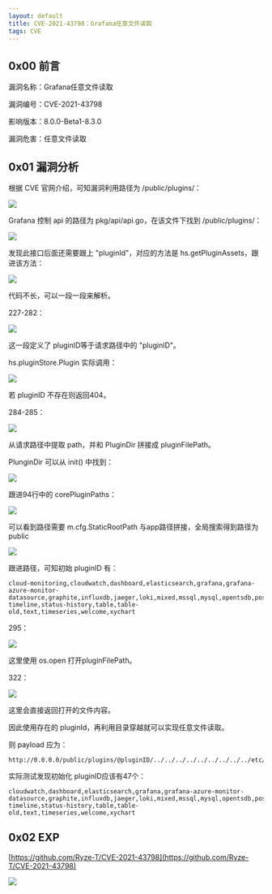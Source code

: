 ```yaml
---
layout: default
title: CVE-2021-43798：Grafana任意文件读取
tags: CVE
---
```

## 0x00 前言

漏洞名称：Grafana任意文件读取

漏洞编号：CVE-2021-43798

影响版本：8.0.0-Beta1-8.3.0

漏洞危害：任意文件读取

## 0x01 漏洞分析

根据 CVE 官网介绍，可知漏洞利用路径为 /public/plugins/：

![](https://gitee.com/tboom_is_here/pic/raw/master/2021-10-21/20211215011311.png)

Grafana 控制 api 的路径为 pkg/api/api.go，在该文件下找到 /public/plugins/：

![](https://gitee.com/tboom_is_here/pic/raw/master/2021-10-21/20211215011314.png)

发现此接口后面还需要跟上 "pluginId"，对应的方法是 hs.getPluginAssets，跟进该方法：

![](https://gitee.com/tboom_is_here/pic/raw/master/2021-10-21/20211215011316.png)

代码不长，可以一段一段来解析。

227-282：

![](https://gitee.com/tboom_is_here/pic/raw/master/2021-10-21/20211215011318.png)

这一段定义了 pluginID等于请求路径中的 "pluginID"。

hs.pluginStore.Plugin 实际调用：

![](https://gitee.com/tboom_is_here/pic/raw/master/2021-10-21/20211215011320.png)

若 pluginID 不存在则返回404。

284-285：

![](https://gitee.com/tboom_is_here/pic/raw/master/2021-10-21/20211215011323.png)

从请求路径中提取 path，并和 PluginDir 拼接成 pluginFilePath。

PlunginDir 可以从 init() 中找到：

![](https://gitee.com/tboom_is_here/pic/raw/master/2021-10-21/20211215011325.png)

跟进94行中的 corePluginPaths：

![](https://gitee.com/tboom_is_here/pic/raw/master/2021-10-21/20211215011327.png)

可以看到路径需要 m.cfg.StaticRootPath 与app路径拼接，全局搜索得到路径为public

![](https://gitee.com/tboom_is_here/pic/raw/master/2021-10-21/20211215011331.png)

跟进路径，可知初始 pluginID 有：

```纯文本
cloud-monitoring,cloudwatch,dashboard,elasticsearch,grafana,grafana-azure-monitor-datasource,graphite,influxdb,jaeger,loki,mixed,mssql,mysql,opentsdb,postgres,prometheus,tempo,testdata,zipkin,alertGroups,alertlist,annolist,barchart,bargauge,candlestick,canvas,dashlist,debug,gauge,geomap,gettingstarted,graph,heatmap,histogram,icon,live,logs,news,nodeGraph,piechart,pluginlist,stat,state-timeline,status-history,table,table-old,text,timeseries,welcome,xychart
```


295：

![](https://gitee.com/tboom_is_here/pic/raw/master/2021-10-21/20211215011334.png)

这里使用 os.open 打开pluginFilePath。

322：

![](https://gitee.com/tboom_is_here/pic/raw/master/2021-10-21/20211215011335.png)

这里会直接返回打开的文件内容。

因此使用存在的 pluginId，再利用目录穿越就可以实现任意文件读取。

则 payload 应为：

```纯文本
http://0.0.0.0/public/plugins/@pluginID/../../../../../../../../../etc/passwd
```


实际测试发现初始化 pluginID应该有47个：

```纯文本
cloudwatch,dashboard,elasticsearch,grafana,grafana-azure-monitor-datasource,graphite,influxdb,jaeger,loki,mixed,mssql,mysql,opentsdb,postgres,prometheus,tempo,testdata,zipkin,alertGroups,alertlist,annolist,barchart,bargauge,canvas,dashlist,debug,gauge,geomap,gettingstarted,graph,heatmap,histogram,live,logs,news,nodeGraph,piechart,pluginlist,stat,state-timeline,status-history,table,table-old,text,timeseries,welcome,xychart
```


## 0x02 EXP

[https://github.com/Ryze-T/CVE-2021-43798](https://github.com/Ryze-T/CVE-2021-43798)


![](https://gitee.com/tboom_is_here/pic/raw/master/2021-10-21/20211215011338.png)

